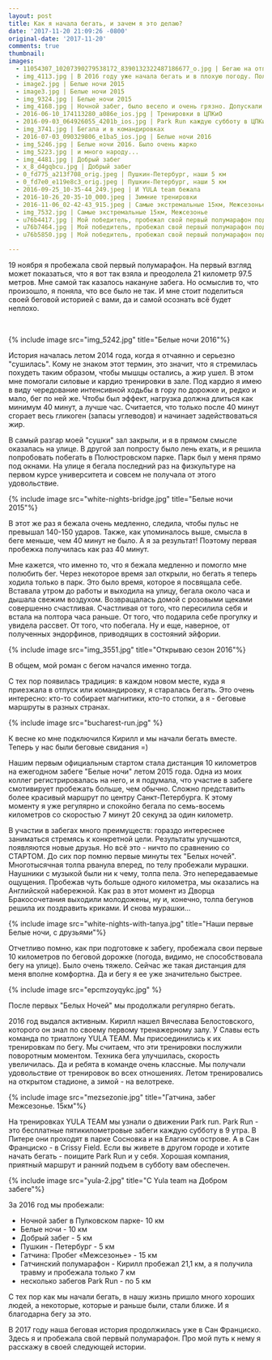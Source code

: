```yaml
---
layout: post
title: Как я начала бегать, и зачем я это делаю?
date: '2017-11-20 21:09:26 -0800'
original-date: '2017-11-20'
comments: true
thumbnail:
images:
  - 11054307_10207390279538172_8390132322487186677_o.jpg | Бегаю на отпуске с родителями
  - img_4113.jpg | В 2016 году уже начала бегать и в плохую погоду. Полюстровский парк
  - image2.jpg | Белые ночи 2015
  - image3.jpg | Белые ночи 2015
  - img_9324.jpg | Белые ночи 2015
  - img_4168.jpg | Ночной забег, было весело и очень грязно. Допускали только с фонариками =)
  - 2016-06-10_174113280_a086e_ios.jpg | Тренировки в ЦПКиО
  - 2016-09-03_064926055_4201b_ios.jpg | Park Run каждую субботу в ЦПКиО в 9:00
  - img_3741.jpg | Бегала и в командировках
  - 2016-07-03_090329806_e1ba5_ios.jpg | Белые ночи 2016
  - img_5246.jpg | Белые ночи 2016. Было очень жарко
  - img_5223.jpg | и много народу...
  - img_4481.jpg | Добрый забег
  - x_8_d4gqbcu.jpg | Добрый забег
  - 0_fd775_a213f708_orig.jpeg | Пушкин-Петербург, наши 5 км
  - 0_fd7e0_e119e8c3_orig.jpeg | Пушкин-Петербург, наши 5 км
  - 2016-09-25_10-35-44_249.jpeg | И YULA team бежала
  - 2016-10-26_20-35-10_000.jpeg | Зимние тренировки
  - 2016-11-06_02-42-43_915.jpeg | Самые экстремальные 15км, Межсезонье
  - img_7532.jpg | Самые экстремальные 15км, Межсезонье
  - u76b4417.jpg | Мой победитель, пробежал свой первый полумарафон под дождем
  - u76b7464.jpg | Мой победитель, пробежал свой первый полумарафон под дождем
  - u76b5850.jpg | Мой победитель, пробежал свой первый полумарафон под дождем

---
```

19 ноября я пробежала свой первый полумарафон.
На первый взгляд может показаться, что я вот так взяла и преодолела 21 километр 97.5 метров. Мне самой так казалось накануне забега. Но осмыслив то, что произошло, я поняла, что все было не так. И мне стоит поделиться своей беговой историей с вами, да и самой осознать всё будет неплохо.
<!--separate--> 
{% include image src="img_5242.jpg" title="Белые ночи 2016"%}

История началась летом 2014 года, когда я отчаянно и серьезно "сушилась". Кому не знаком этот термин, это значит, что я стремилась похудеть таким образом, чтобы мышцы остались, а жир ушел. В этом мне помогали силовые и кардио тренировки в зале. Под кардио я имею в виду чередование интенсивной ходьбы в гору по дорожке и, редко и мало, бег по ней же. Чтобы был эффект, нагрузка должна длиться как минимум 40 минут, а лучше час. Считается, что только после 40 минут сгорает весь гликоген (запасы углеводов) и начинает задействоваться жир.

В самый разгар моей "сушки" зал закрыли, и я в прямом смысле оказалась на улице. В другой зал попросту было лень ехать, и я решила попробовать побегать в Полюстровском парке. Парк был у меня прямо под окнами. На улице я бегала последний раз на физкультуре на первом курсе университета и совсем не получала от этого удовольствие.

{% include image src="white-nights-bridge.jpg" title="Белые ночи 2015"%}

В этот же раз я бежала очень медленно, следила, чтобы пульс не превышал 140-150 ударов. Также, как упоминалось выше, смысла в беге меньше, чем 40 минут не было. А я за результат! Поэтому первая пробежка получилась как раз 40 минут.

Мне кажется, что именно то, что я бежала медленно и помогло мне полюбить бег. Через некоторое время зал открыли, но бегать я теперь ходила только в парк. Это было время, которое я посвящала себе. Вставала утром до работы и выходила на улицу, бегала около часа и дышала свежим воздухом. Возвращалась домой с розовыми щеками совершенно счастливая. Счастливая от того, что пересилила себя и встала на полтора часа раньше. От того, что подарила себе прогулку и увидела рассвет. От того, что побегала. Ну и еще, наверное, от полученных эндорфинов, приводящих в состояний эйфории.

{% include image src="img_3551.jpg" title="Открываю сезон 2016"%}

В общем, мой роман с бегом начался именно тогда.

С тех пор появилась традиция: в каждом новом месте, куда я приезжала в отпуск или командировку, я старалась бегать. Это очень интересно: кто-то собирает магнитики, кто-то стопки, а я - беговые маршруты в разных странах.

{% include image src="bucharest-run.jpg" %}

К весне ко мне подключился Кирилл и мы начали бегать вместе. Теперь у нас были беговые свидания =)

Нашим первым официальным стартом стала дистанция 10 километров на ежегодном забеге "Белые ночи" летом 2015 года. Одна из моих коллег регистрировалась на него, и я подумала, что участие в забеге смотивирует пробежать больше, чем обычно. Сложно представить более красивый маршрут по центру Санкт-Петербурга. К этому моменту я уже регулярно и спокойно бегала по семь-восемь километров со скоростью 7 минут 20 секунд за один километр.

В участии в забегах много преимуществ: гораздо интереснее заниматься стремясь к конкретной цели. Результаты улучшаются, появляются новые друзья. Но всё это - ничто по сравнению со СТАРТОМ. До сих пор помню первые минуты тех "Белых ночей". Многотысячная толпа рванула вперед, по телу пробежали мурашки. Наушники с музыкой были ни к чему, толпа пела. Это непередаваемые ощущения. Пробежав чуть больше одного километра, мы оказались на Английской набережной. Как раз в этот момент из Дворца Бракосочетания выходили молодожены, ну и, конечно, толпа бегунов решила их поздравить криками. И снова мурашки...

{% include image src="white-nights-with-tanya.jpg" title="Наши первые Белые ночи, с друзьями"%}

Отчетливо помню, как при подготовке к забегу, пробежала свои первые 10 километров по беговой дорожке (погода, видимо, не способствовала бегу на улице). Было очень тяжело. Сейчас же такая дистанция для меня вполне комфортна. Да и бегу я ее уже значительно быстрее.

{% include image src="epcmzoyqykc.jpg" %}

После первых "Белых Ночей" мы продолжали регулярно бегать.

2016 год выдался активным. Кирилл нашел Вячеслава Белостовского, которого он знал по своему первому тренажерному залу. У Славы есть команда по триатлону YULA TEAM. Мы присоединились к их тренировкам по бегу. Мы считаем, что эти тренировки послужили поворотным моментом. Техника бега улучшилась, скорость увеличилась. Да и ребята в команде очень классные. Мы получали удовольствие от тренировок во всех отношениях. Летом тренировались на открытом стадионе, а зимой - на велотреке.

{% include image src="mezsezonie.jpg" title="Гатчина, забег Межсезонье. 15км"%}

На тренировках YULA TEAM мы узнали о движении Park run. Park Run - это бесплатные пятикилометровые забеги каждую субботу в 9 утра. В Питере они проходят в парке Сосновка и на Елагином острове. А в Сан Франциско - в Crissy Field. Если вы живете в другом городе и хотите начать бегать - поищите Park Run и у себя. Хорошая компания, приятный маршрут и ранний подъем в субботу вам обеспечен.

{% include image src="yula-2.jpg" title="С Yula team на Добром забеге"%}

За 2016 год мы пробежали:

* Ночной забег в Пулковском парке- 10 км
* Белые ночи - 10 км
* Добрый забег - 5 км
* Пушкин - Петербург - 5 км
* Гатчина: Пробег «Межсезонье» - 15 км
* Гатчинский полумарафон - Кирилл пробежал 21,1 км, а я получила травму и пробежала только 7 км
* несколько забегов Park Run - по 5 км

С тех пор как мы начали бегать, в нашу жизнь пришло много хороших людей, а некоторые, которые и раньше были, стали ближе. И я благодарна бегу за это.

В 2017 году наша беговая история продолжилась уже в Сан Франциско. Здесь я и пробежала свой первый полумарафон. Про мой путь к нему я расскажу в своей следующей истории.
